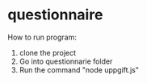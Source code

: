 # questionnaire
How to run program:
1. clone the project
2. Go into questionnarie folder
3. Run the command "node uppgift.js"
